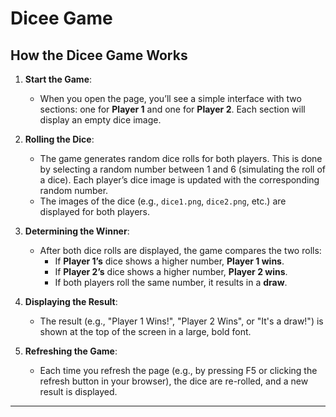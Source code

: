 # Dicee Game

## How the Dicee Game Works

1. **Start the Game**:
   - When you open the page, you’ll see a simple interface with two sections: one for **Player 1** and one for **Player 2**. Each section will display an empty dice image.

2. **Rolling the Dice**:
   - The game generates random dice rolls for both players. This is done by selecting a random number between 1 and 6 (simulating the roll of a dice). Each player’s dice image is updated with the corresponding random number.
   - The images of the dice (e.g., `dice1.png`, `dice2.png`, etc.) are displayed for both players.

3. **Determining the Winner**:
   - After both dice rolls are displayed, the game compares the two rolls:
     - If **Player 1’s** dice shows a higher number, **Player 1 wins**.
     - If **Player 2’s** dice shows a higher number, **Player 2 wins**.
     - If both players roll the same number, it results in a **draw**.

4. **Displaying the Result**:
   - The result (e.g., "Player 1 Wins!", "Player 2 Wins", or "It's a draw!") is shown at the top of the screen in a large, bold font.

5. **Refreshing the Game**:
   - Each time you refresh the page (e.g., by pressing F5 or clicking the refresh button in your browser), the dice are re-rolled, and a new result is displayed.

---
